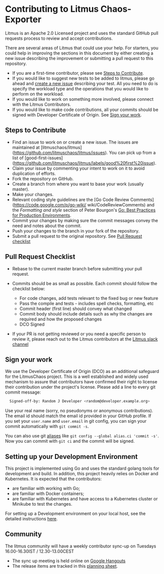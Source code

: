 # Contributing to Litmus Chaos-Exporter

Litmus is an Apache 2.0 Licensed project and uses the standard GitHub pull requests process to review and accept contributions.

There are several areas of Litmus that could use your help. For starters, you could help in improving the sections in this document by either creating a new issue describing the improvement or submitting a pull request to this repository. 

  * If you are a first-time contributor, please see [Steps to Contribute](#steps-to-contribute).
  * If you would like to suggest new tests to be added to litmus, please go ahead and [create a new issue](https://github.com/litmuschaos/litmus/issues/new) describing your test. All you need to do is  specify the workload type and the operations that you would like to perform on the workload.
  * If you would like to work on something more involved, please connect with the Litmus Contributors. 
  * If you would like to make code contributions, all your commits should be signed with Developer Certificate of Origin. See [Sign your work](#sign-your-work). 

## Steps to Contribute

  * Find an issue to work on or create a new issue. The issues are maintained at [litmuschaos/litmus] (https://github.com/litmuschaos/litmus/issues). You can pick up from a list of [good-first-issues] (https://github.com/litmuschaos/litmus/labels/good%20first%20issue).
  * Claim your issue by commenting your intent to work on it to avoid duplication of efforts. 
  * Fork the repository on GitHub.
  * Create a branch from where you want to base your work (usually master).
  * Make your changes.
  * Relevant coding style guidelines are the [Go Code Review Comments](https://code.google.com/p/go-wiki/ wiki/CodeReviewComments) and the _Formatting and style_ section of Peter Bourgon's [Go: Best Practices for Production Environments](http://peter.bourgon.org/go-in-production/#formatting-and-style).
  * Commit your changes by making sure the commit messages convey the need and notes about the commit.
  * Push your changes to the branch in your fork of the repository.
  * Submit a pull request to the original repository. See [Pull Request checklist](#pull-request-checklist)

## Pull Request Checklist
  * Rebase to the current master branch before submitting your pull request.
  * Commits should be as small as possible. Each commit should follow the checklist below:

    - For code changes, add tests relevant to the fixed bug or new feature
    - Pass the compile and tests - includes spell checks, formatting, etc
    - Commit header (first line) should convey what changed
    - Commit body should include details such as why the changes are required and how the proposed  changes
    - DCO Signed
  
  * If your PR is not getting reviewed or you need a specific person to review it, please reach out to the Litmus contributors at the [Litmus slack channel](https://app.slack.com/client/T09NY5SBT/CNXNB0ZTN)

## Sign your work

We use the Developer Certificate of Origin (DCO) as an additional safeguard for the LitmusChaos project. This is a well established and widely used mechanism to assure that contributors have confirmed their right to license their contribution under the project's license. Please add a line to every git commit message:

```sh
  Signed-off-by: Random J Developer <random@developer.example.org>
```

Use your real name (sorry, no pseudonyms or anonymous contributions). The email id should match the email id provided in your GitHub profile. 
If you set your `user.name` and `user.email` in git config, you can sign your commit automatically with `git commit -s`. 

You can also use git [aliases](https://git-scm.com/book/tr/v2/Git-Basics-Git-Aliases) like `git config --global alias.ci 'commit -s'`. Now you can commit with `git ci` and the commit will be signed.

## Setting up your Development Environment

This project is implemented using Go and uses the standard golang tools for development and build. In addition, this project heavily relies on Docker and Kubernetes. It is expected that the contributors:
  - are familiar with working with Go;
  - are familiar with Docker containers;
  - are familiar with Kubernetes and have access to a Kubernetes cluster or Minikube to test the changes.

For setting up a Development environment on your local host, see the detailed instructions [here](./docs/developer.md).

## Community

The litmus community will have a weekly contributor sync-up on Tuesdays 16.00-16.30IST / 12.30-13.00CEST
  - The sync up meeting is held online on [Google Hangouts](https://meet.google.com/uvt-ozaw-bvp)
  - The release items are tracked in this [planning sheet](https://docs.google.com/spreadsheets/d/15svGB99bDcSTkwAYttH1QzP5WJSb-dFKbPzl-9WqmXM). 
